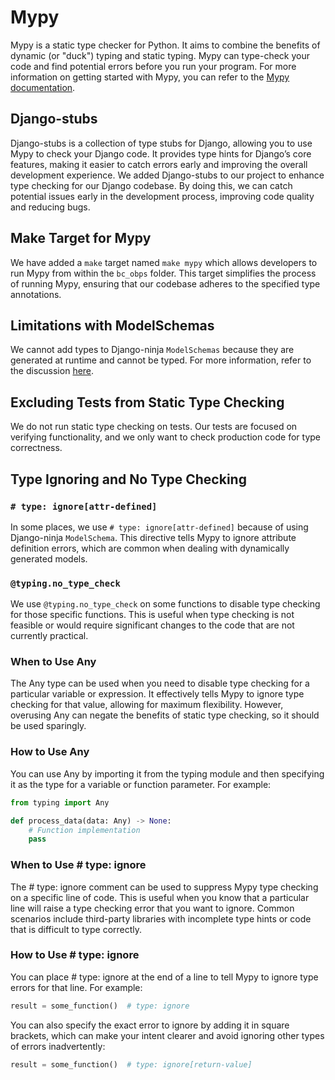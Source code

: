 # Mypy

Mypy is a static type checker for Python. It aims to combine the benefits of dynamic (or "duck") typing and static typing. Mypy can type-check your code and find potential errors before you run your program. For more information on getting started with Mypy, you can refer to the [Mypy documentation](https://mypy.readthedocs.io/en/stable/getting_started.html).

## Django-stubs

Django-stubs is a collection of type stubs for Django, allowing you to use Mypy to check your Django code. It provides type hints for Django’s core features, making it easier to catch errors early and improving the overall development experience.
We added Django-stubs to our project to enhance type checking for our Django codebase. By doing this, we can catch potential issues early in the development process, improving code quality and reducing bugs.

## Make Target for Mypy

We have added a `make` target named `make mypy` which allows developers to run Mypy from within the `bc_obps` folder. This target simplifies the process of running Mypy, ensuring that our codebase adheres to the specified type annotations.

## Limitations with ModelSchemas

We cannot add types to Django-ninja `ModelSchemas` because they are generated at runtime and cannot be typed. For more information, refer to the discussion [here](https://github.com/vitalik/django-ninja/issues/259).

## Excluding Tests from Static Type Checking

We do not run static type checking on tests. Our tests are focused on verifying functionality, and we only want to check production code for type correctness.

## Type Ignoring and No Type Checking

### `# type: ignore[attr-defined]`

In some places, we use `# type: ignore[attr-defined]` because of using Django-ninja `ModelSchema`. This directive tells Mypy to ignore attribute definition errors, which are common when dealing with dynamically generated models.

### `@typing.no_type_check`

We use `@typing.no_type_check` on some functions to disable type checking for those specific functions. This is useful when type checking is not feasible or would require significant changes to the code that are not currently practical.

### When to Use Any

The Any type can be used when you need to disable type checking for a particular variable or expression. It effectively tells Mypy to ignore type checking for that value, allowing for maximum flexibility. However, overusing Any can negate the benefits of static type checking, so it should be used sparingly.

### How to Use Any

You can use Any by importing it from the typing module and then specifying it as the type for a variable or function parameter. For example:

```python
from typing import Any

def process_data(data: Any) -> None:
    # Function implementation
    pass
```

### When to Use # type: ignore

The # type: ignore comment can be used to suppress Mypy type checking on a specific line of code. This is useful when you know that a particular line will raise a type checking error that you want to ignore. Common scenarios include third-party libraries with incomplete type hints or code that is difficult to type correctly.

### How to Use # type: ignore

You can place # type: ignore at the end of a line to tell Mypy to ignore type errors for that line. For example:

```python
result = some_function()  # type: ignore
```

You can also specify the exact error to ignore by adding it in square brackets, which can make your intent clearer and avoid ignoring other types of errors inadvertently:

```python
result = some_function()  # type: ignore[return-value]
```
